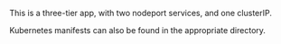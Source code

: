 This is a three-tier app, with two nodeport services, and one clusterIP.

Kubernetes manifests can also be found in the appropriate directory.
